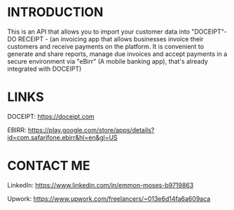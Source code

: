 # INTRODUCTION
This is an API that allows you to import your customer data into "DOCEIPT"- DO RECEIPT - (an invoicing app that allows businesses invoice their customers and receive payments on the platform. It is convenient to generate and share reports, manage due invoices and accept payments in a secure environment via "eBirr" (A mobile banking app), that's already integrated with DOCEIPT)

# LINKS

DOCEIPT: https://doceipt.com

EBIRR: https://play.google.com/store/apps/details?id=com.safarifone.ebirr&hl=en&gl=US

# CONTACT ME

LinkedIn: https://www.linkedin.com/in/emmon-moses-b9719863

Upwork: https://www.upwork.com/freelancers/~013e6d14fa6a609aca
